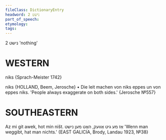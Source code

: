 ```yaml
---
fileClass: DictionaryEntry
headword: נישט 2
part_of_speech: 
etymology: 
tags: 
---
```

נישט 2
'nothing'

WESTERN
========

niks {Sprach-Meister 1742}

niks {HOLLAND, Beem, Jerosche}
	•	Die leit machen von niks eppes un von eppes niks. 'People always exaggerate on both sides.' {Jerosche №557}

SOUTHEASTERN
==============

Az mi git awek, hot min ništ. אַז מע גיט אַוועק, האָט מען נישט 'Wenn man weggibt, hat man nichts.' {EAST GALICIA, Brody, Landau 1923, №38}


